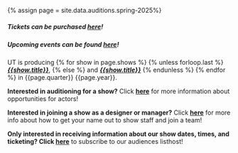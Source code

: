 {% assign page = site.data.auditions.spring-2025%}

##### **Tickets can be purchased [here](https://uchicago-student-orgs.myshopify.com/collections/university-theatre-ut)!**

##### **Upcoming events can be found [here](/events)!**

UT is producing {% for show in page.shows %} {% unless forloop.last %} ***[{{show.title}}]({{show.show_page_link}})***, {% else %} and ***[{{show.title}}]({{show.show_page_link}})*** {% endunless %} {% endfor %} in {{page.quarter}} {{page.year}}.

**Interested in auditioning for a show?** Click **[here](/get-involved/actors)** for more information about opportunities for actors!

**Interested in joining a show as a designer or manager?** Click **[here](get-involved/designers-managers)** for more info about how to get your name out to show staff and join a team!

**Only interested in receiving information about our show dates, times, and ticketing? Click [here](https://lists.uchicago.edu/web/info/ut-audiences)** to subscribe to our audiences listhost!

